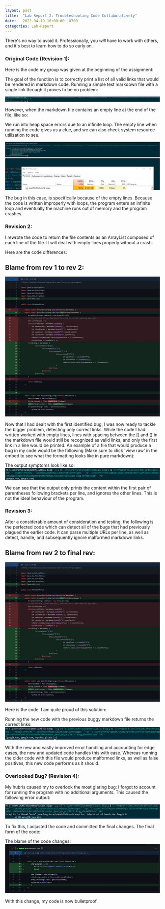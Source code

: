 ```yaml
---
layout: post
title:  "Lab Report 2: Troubleshooting Code Collaboratively"
date:   2022-04-19 16:00:00 -0700
categories: Lab-Report 
---
```

There's no way to avoid it. Professionally, you *will* have to work with others, and it's best to learn how to do so early on.

### Original Code (Revision 1):
Here is the code my group was given at the beginning of the assignment:
<script src="https://gist.github.com/nqrwhal/14b196f73020ba24b987d15c64861cfa.js"></script>

The goal of the function is to correctly print a list of all valid links that would be rendered in markdown code. Running a simple test markdown file with a single link through it proves to be no problem:

![res1](https://github.com/nqrwhal/nqrwhal.github.io/blob/master/imgs/result1.jpg?raw=true)

However, when the markdown file contains an empty line at the end of the file, like so:
<script src="https://gist.github.com/nqrwhal/a7d5ff070e4cab86f569ac448ea6582d.js"></script>

We run into heap space errors due to an infinite loop. The empty line when running the code gives us a clue, and we can also check system resource utilization to see.

![heap1](https://github.com/nqrwhal/nqrwhal.github.io/blob/master/docs/img5.jpg?raw=true)
![loop](https://github.com/nqrwhal/nqrwhal.github.io/blob/master/imgs/infiniteloop.jpg?raw=true)

The bug in this case, is specifically because of the empty lines. Because the code is written improperly with loops, the program enters an infinite loop and eventually the machine runs out of memory and the program crashes.
### Revision 2:
I rewrote the code to return the file contents as an ArrayList composed of each line of the file. It will deal with empty lines properly without a crash. 
<script src="https://gist.github.com/nqrwhal/16a3d7eb1ca15eda9cb4886512dcc8d3.js"></script>

Here are the code differences: 
## Blame from rev 1 to rev 2:
![blame1](https://raw.githubusercontent.com/nqrwhal/nqrwhal.github.io/master/docs/blame1.jpg)

Now that I had dealt with the first identified bug, I was now ready to tackle the bigger problem, detecting only correct links.
While the code I had written worked with empty lines, lines with spacing between the [] and () in the markdown file would still be recognized as valid links, and only the first link in a line would be printed. An example of a file that would produce a bug in my code would be the following (Make sure to click 'view raw' in the embed to see what the formatting looks like in pure markdown): 
<script src="https://gist.github.com/nqrwhal/3cd18b537acc355ceb1313f9b34c6f81.js"></script>

The output symptoms look like so:
![result2](https://github.com/nqrwhal/nqrwhal.github.io/blob/master/imgs/result2.jpg?raw=true)

We can see that the output only prints the content within the first pair of parentheses following brackets per line, and ignores the other lines. This is not the ideal behaviour of the program.
### Revision 3:
After a considerable amount of consideration and testing, the following is the perfected code which can detect all of the bugs that had previously plagued the earlier code. It can parse multiple URLs per line, as well as detect, handle, and subsequently ignore malformed markdown links.
## Blame from rev 2 to final rev:
![blame1](https://raw.githubusercontent.com/nqrwhal/nqrwhal.github.io/master/docs/blame1.jpg)

Here is the code. I am quite proud of this solution:
<script src="https://gist.github.com/nqrwhal/7aaa31fcbda4f57c6fc7a49f204d63ca.js"></script>

Running the new code with the previous buggy markdown file returns the correct links:
![result3](https://github.com/nqrwhal/nqrwhal.github.io/blob/master/imgs/result3.jpg?raw=true)

With the new and vastly improved error handling and accounting for edge cases, the new and updated code handles this with ease. Whereas running the older code with this file would produce malformed links, as well as false positives, this new code performs as it should.
### Overlooked Bug? (Revision 4):

My hubris caused my to overlook the most glaring bug: I forgot to account for running the program with no additional arguments. This caused the following error output:

![indexbug](https://github.com/nqrwhal/nqrwhal.github.io/blob/master/imgs/lastbug.jpg?raw=true)

To fix this, I adjusted the code and committed the final changes.
The final form of the code: 
<script src="https://gist.github.com/nqrwhal/0e3f0d9386dd3b7f456022860fc77802.js"></script>

The blame of the code changes:
![blamefinal](https://github.com/nqrwhal/nqrwhal.github.io/blob/master/imgs/lastblame.jpg?raw=true)

With this change, my code is now bulletproof.
